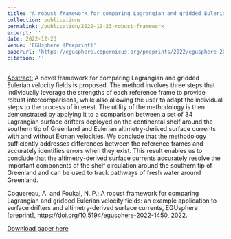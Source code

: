 ```yaml
---
title: "A robust framework for comparing Lagrangian and gridded Eulerian velocity fields: an example application to surface drifters and altimetry-derived surface currents"
collection: publications
permalink: /publication/2022-12-23-robust-framework
excerpt: ''
date: 2022-12-23
venue: 'EGUsphere [Preprint]'
paperurl: 'https://egusphere.copernicus.org/preprints/2022/egusphere-2022-1450/'
citation: ''
---
```

<u>Abstract:</u> A novel framework for comparing Lagrangian and gridded Eulerian velocity fields is proposed. The method involves three steps that individually leverage the strengths of each reference frame to provide robust intercomparisons, while also allowing the user to adapt the individual steps to the process of interest. The utility of the methodology is then demonstrated by applying it to a comparison between a set of 34 Lagrangian surface drifters deployed on the continental shelf around the southern tip of Greenland and Eulerian altimetry-derived surface currents with and without Ekman velocities. We conclude that the methodology sufficiently addresses differences between the reference frames and accurately identifies errors when they exist. This result enables us to conclude that the altimetry-derived surface currents accurately resolve the important components of the shelf circulation around the southern tip of Greenland and can be used to track pathways of fresh water around Greenland.

Coquereau, A. and Foukal, N. P.: A robust framework for comparing Lagrangian and gridded Eulerian velocity fields: an example application to surface drifters and altimetry-derived surface currents, EGUsphere [preprint], https://doi.org/10.5194/egusphere-2022-1450, 2022.

[Download paper here](https://egusphere.copernicus.org/preprints/2022/egusphere-2022-1450/egusphere-2022-1450.pdf)

